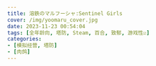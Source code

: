 ```yaml
---
title: 溶鉄のマルフーシャ:Sentinel Girls
cover: /img/yoomaru_cover.jpg
date: 2023-11-23 00:54:04
tags: [全年龄向, 塔防, Steam, 百合, 致郁, 游戏性☑︎]
categories:
- [模拟经营, 塔防]
- [肉鸽]
---
```

